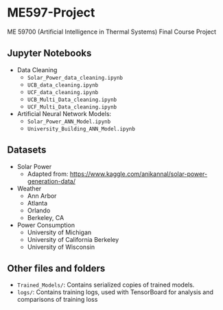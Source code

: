 # ME597-Project
ME 59700 (Artificial Intelligence in Thermal Systems) Final Course Project

## Jupyter Notebooks
 - Data Cleaning
   - `Solar_Power_data_cleaning.ipynb`
   - `UCB_data_cleaning.ipynb`
   - `UCF_data_cleaning.ipynb`
   - `UCB_Multi_Data_cleaning.ipynb`
   - `UCF_Multi_Data_cleaning.ipynb`
 - Artificial Neural Network Models:
   - `Solar_Power_ANN_Model.ipynb`
   - `University_Building_ANN_Model.ipynb`

## Datasets
 - Solar Power
   - Adapted from: https://www.kaggle.com/anikannal/solar-power-generation-data/
 - Weather
   - Ann Arbor
   - Atlanta
   - Orlando
   - Berkeley, CA
 - Power Consumption
   - University of Michigan
   - University of California Berkeley
   - University of Wisconsin

## Other files and folders
- `Trained_Models/`: Contains serialized copies of trained models.
- `logs/`: Contains training logs, used with TensorBoard for analysis and comparisons of training loss
